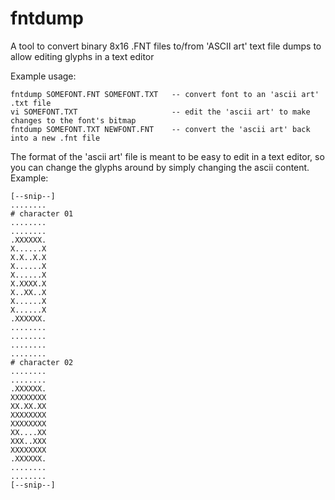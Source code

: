 # fntdump
A tool to convert binary 8x16 .FNT files to/from 'ASCII art' text file dumps to allow editing glyphs in a text editor

Example usage:

    fntdump SOMEFONT.FNT SOMEFONT.TXT   -- convert font to an 'ascii art' .txt file
    vi SOMEFONT.TXT                     -- edit the 'ascii art' to make changes to the font's bitmap
    fntdump SOMEFONT.TXT NEWFONT.FNT    -- convert the 'ascii art' back into a new .fnt file
    
The format of the 'ascii art' file is meant to be easy to edit in a text editor,
so you can change the glyphs around by simply changing the ascii content. Example:

    [--snip--]
    ........
    # character 01
    ........
    ........
    .XXXXXX.
    X......X
    X.X..X.X
    X......X
    X......X
    X.XXXX.X
    X..XX..X
    X......X
    X......X
    .XXXXXX.
    ........
    ........
    ........
    ........
    # character 02
    ........
    ........
    .XXXXXX.
    XXXXXXXX
    XX.XX.XX
    XXXXXXXX
    XXXXXXXX
    XX....XX
    XXX..XXX
    XXXXXXXX
    .XXXXXX.
    ........
    ........
    [--snip--]
